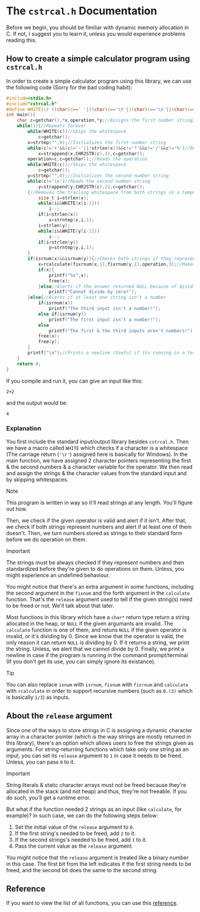 # The `cstrcal.h` Documentation
Before we begin, you should be fimiliar with dynamic memory allocation in C. If not, I suggest you to learn it, unless you would experience problems reading this.
## How to create a simple calculator program using `cstrcal.h`
In order to create a simple calculator program using this library, we can use the following code (Sorry for the bad coding habit):
```c
#include<stdio.h>
#include"cstrcal.h"
#define WHITE(c) ((char)c==' '||(char)c=='\t'||(char)c=='\n'||(char)c=='\r')//Defines a macro to check if a character is a whitespace
int main(){
	char c=getchar(),*x,operation,*y;//Assigns the first number string, the operator character & the second number string
	while(1){//Repeats forever
		while(WHITE(c))//Skips the whitespace
			c=getchar();
		x=strtmp("",0);//Initializes the first number string
		while(c!='+'&&(c!='-'||!strlen(x))&&c!='*'&&c!='/'&&c!='%')//Reads the first number string
			x=strappend(x,CHR2STR(c),2),c=getchar();
		operation=c,c=getchar();//Reads the operation
		while(WHITE(c))//Skips the whitespace
			c=getchar();
		y=strtmp("",0);//Initializes the second number string
		while(c!='\n')//Reads the second number string
			y=strappend(y,CHR2STR(c),2),c=getchar();
		{//Removes the trailing whitespace from both strings in a temporary scope
			size_t i=strlen(x);
			while(i&&WHITE(x[i-1]))
				i--;
			if(i<strlen(x))
				x=strntmp(x,i,1);
			i=strlen(y);
			while(i&&WHITE(y[i-1]))
				i--;
			if(i<strlen(y))
				y=strntmp(y,i,1);
		}
		if(isrnum(x)&&isrnum(y)){//Checks both strings if they represent numbers
			x=rcalculate(fixrnum(x,1),fixrnum(y,1),operation,3);//Makes both strings standard before calculation
			if(x){
				printf("%s",x);
				free(x);
			}else//Alerts if the answer returned NULL because of dividing by 0
				printf("Cannot divide by zero!");
		}else{//Alerts if at least one string isn't a number
			if(isrnum(x))
				printf("The third input isn't a number!");
			else if(isrnum(y))
				printf("The first input isn't a number!");
			else
				printf("The first & the third inputs aren't numbers!");
			free(x);
			free(y);
		}
		printf("\n");//Prints a newline (Useful if its running in a terminal)
	}
	return 0;
}
```
If you compile and run it, you can give an input like this:
```
2+2
```
and the output would be:
```
4
```
### Explanation
You first include the standard input/output library besides `cstrcal.h`. Then we have a macro called `WHITE` which checks if a character is a whitespace (The carriage return (`'\r'`) assigned here is basically for Windows). In the main function, we have assigned 2 character pointers representing the first & the second numbers & a character variable for the operator. We then read and assign the strings & the character values from the standard input and by skipping whitespaces.
>[!NOTE]
>This program is written in way so it'll read strings at any length. You'll figure out how.

Then, we check if the given operator is valid and alert if it isn't. After that, we check if both strings represent numbers and alert if at least one of them doesn't. Then, we turn numbers stored as strings to their standard form before we do operation on them.
>[!IMPORTANT]
>The strings must be always checked if they represent numbers and then standardized before they're given to do operations on them. Unless, you might experience an undefined behaviour.

You might notice that there's an extra argument in some functions, including the second argument in the `fixnum` and the forth argument in the `calculate` function. That's the `release` argument used to tell if the given string(s) need to be freed or not. We'll talk about that later.

Most functions in this library which have a `char*` return type return a string allocated in the heap, or `NULL` if the given argumants are invalid. The `calculate` function is one of them, and retuns `NULL` if the given operator is invalid, or it's dividing by 0. Since we know that the operator is valid, the only reason it can return `NULL` is dividing by 0. If it returns a string, we print the string. Unless, we alert that we cannot divide by 0. Finally, we print a newline in case if the program is running in the command prompt/terminal (If you don't get its use, you can simply ignore its existance).
>[!TIP]
> You can also replace `isnum` with `isrnum`, `fixnum` with `fixrnum` and `calculate` with `rcalculate` in order to support recursive numbers (such as `0.(3)` which is basically `1/3`) as inputs.

## About the `release` argument
Since one of the ways to store strings in C is assigning a dynamic character array in a character pointer (which is the way strings are mostly returned in this library), there's an option which allows users to free the strings given as arguments. For string-returning functions which take only one string as an input, you can set its `release` argument to `1` in case it needs to be freed. Unless, you can pass `0` to it.
>[!IMPORTANT]
>String literals & static character arrays must not be freed because they're allocated in the stack (and not heap) and thus, they're not freeable. If you do such, you'll get a runtime error.

But what if the function needed 2 strings as an input (like `calculate`, for example)? In such case, we can do the following steps below:
1. Set the initial value of the `release` argument to `0`.
2. If the first string's needed to be freed, add `2` to it.
3. If the second strings's needed to be freed, add `1` to it.
4. Pass the current value as the `release` argument.

You might notice that the `release` argument is treated like a binary number in this case. The first bit from the left indicates if the first string needs to be freed, and the second bit does the same to the second string.
## Reference
If you want to view the list of all functions, you can use this [reference](https://github.com/Amirreza-Ipchi-Haq/strcal/blob/main/Guide/C/Reference.md).
